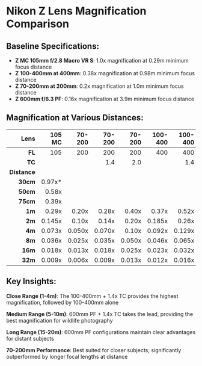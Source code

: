 # Nikon Z Lens Magnification Comparison

## Baseline Specifications:
- **Z MC 105mm f/2.8 Macro VR S**: 1.0x magnification at 0.29m minimum focus distance
- **Z 100-400mm at 400mm**: 0.38x magnification at 0.98m minimum focus distance
- **Z 70-200mm at 200mm**: 0.2x magnification at 1.0m minimum focus distance  
- **Z 600mm f/6.3 PF**: 0.16x magnification at 3.9m minimum focus distance

## Magnification at Various Distances:

| Lens | 105 MC | 70-200 | 70-200 | 70-200 | 100-400 | 100-400 | 100-400 | 600 PF | 600 PF | 600 PF |
|-:|-:|-:|-:|-:|-:|-:|-:|-:|-:|-:|
| **FL** | 105 | 200 | 200 | 200 | 400 | 400 | 400 | 600 | 600  | 600 |
| **TC** | | | 1.4 | 2.0 | | 1.4 | 2.0 | | 1.4 | 2.0 |
| **Distance** | | | | | | | | |
| **30cm** | 0.97x* |  |  |  |  |  |  |  |  |  |
| **50cm** | 0.58x | | | | | | | | | |
| **75cm** | 0.39x ||||  |   |   |  |  |  |
| **1m** | 0.29x | 0.20x | 0.28x | 0.40x | 0.37x | 0.52x | 0.74x |  |  |  |
| **2m** | 0.145x | 0.10x | 0.14x | 0.20x | 0.185x | 0.26x | 0.37x |  |  |  |
| **4m** | 0.073x | 0.050x | 0.070x | 0.10x | 0.092x | 0.129x | 0.185x | 0.156x | 0.218x | 0.312x |
| **8m** | 0.036x | 0.025x | 0.035x | 0.050x | 0.046x | 0.065x | 0.092x | 0.078x | 0.109x | 0.156x |
| **16m** | 0.018x | 0.013x | 0.018x | 0.025x | 0.023x | 0.032x | 0.046x | 0.039x | 0.055x | 0.078x |
| **32m** | 0.009x | 0.006x | 0.009x | 0.013x | 0.012x | 0.016x | 0.023x | 0.020x | 0.027x | 0.039x |

## Key Insights:

**Close Range (1-4m)**: The 100-400mm + 1.4x TC provides the highest magnification, followed by 100-400mm alone

**Medium Range (5-10m)**: 600mm PF + 1.4x TC takes the lead, providing the best magnification for wildlife photography

**Long Range (15-20m)**: 600mm PF configurations maintain clear advantages for distant subjects

**70-200mm Performance**: Best suited for closer subjects; significantly outperformed by longer focal lengths at distance
